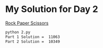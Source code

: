 # My Solution for Day 2

[Rock Paper Scissors](https://adventofcode.com/2022/day/2)
```bash
python 2.py
Part 1 Solution =  11063
Part 2 Solution =  10349
```